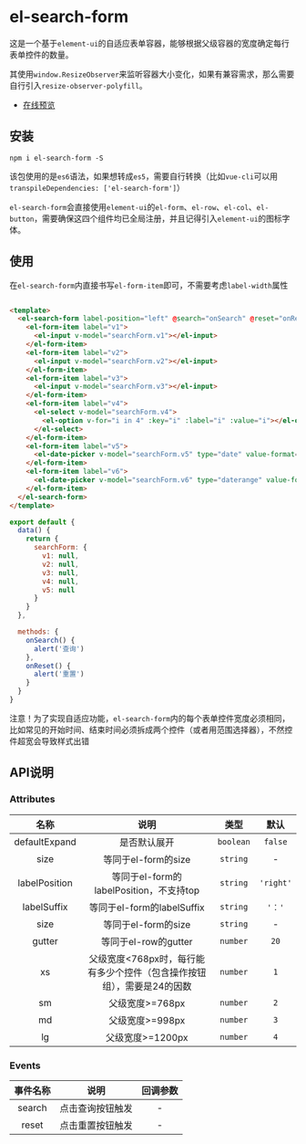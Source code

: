 # el-search-form

这是一个基于`element-ui`的自适应表单容器，能够根据父级容器的宽度确定每行表单控件的数量。

其使用`window.ResizeObserver`来监听容器大小变化，如果有兼容需求，那么需要自行引入`resize-observer-polyfill`。

- [在线预览](https://toesbieya.github.io/el-search-form)

## 安装

```
npm i el-search-form -S
```

该包使用的是`es6`语法，如果想转成`es5`，需要自行转换（比如`vue-cli`可以用`transpileDependencies: ['el-search-form']`）

`el-search-form`会直接使用`element-ui`的`el-form`、`el-row`、`el-col`、`el-button`，需要确保这四个组件均已全局注册，并且记得引入`element-ui`的图标字体。

## 使用

在`el-search-form`内直接书写`el-form-item`即可，不需要考虑`label-width`属性

```html

<template>
  <el-search-form label-position="left" @search="onSearch" @reset="onReset">
    <el-form-item label="v1">
      <el-input v-model="searchForm.v1"></el-input>
    </el-form-item>
    <el-form-item label="v2">
      <el-input v-model="searchForm.v2"></el-input>
    </el-form-item>
    <el-form-item label="v3">
      <el-input v-model="searchForm.v3"></el-input>
    </el-form-item>
    <el-form-item label="v4">
      <el-select v-model="searchForm.v4">
        <el-option v-for="i in 4" :key="i" :label="i" :value="i"></el-option>
      </el-select>
    </el-form-item>
    <el-form-item label="v5">
      <el-date-picker v-model="searchForm.v5" type="date" value-format="yyyy-MM-dd"></el-date-picker>
    </el-form-item>
    <el-form-item label="v6">
      <el-date-picker v-model="searchForm.v6" type="daterange" value-format="yyyy-MM-dd"></el-date-picker>
    </el-form-item>
  </el-search-form>
</template>
```

```js
export default {
  data() {
    return {
      searchForm: {
        v1: null,
        v2: null,
        v3: null,
        v4: null,
        v5: null
      }
    }
  },

  methods: {
    onSearch() {
      alert('查询')
    },
    onReset() {
      alert('重置')
    }
  }
}
```

注意！为了实现自适应功能，`el-search-form`内的每个表单控件宽度必须相同，比如常见的开始时间、结束时间必须拆成两个控件（或者用范围选择器），不然控件超宽会导致样式出错

## API说明

### Attributes

|名称|说明|类型|默认|
|:---:|:---:|:---:|:---:|
|defaultExpand|是否默认展开|`boolean`|`false`|
|size|等同于el-form的size|`string`|-|
|labelPosition|等同于el-form的labelPosition，不支持top|`string`|`'right'`|
|labelSuffix|等同于el-form的labelSuffix|`string`|`'：'`|
|size|等同于el-form的size|`string`|-|
|gutter|等同于el-row的gutter|`number`|`20`|
|xs|父级宽度<768px时，每行能有多少个控件（包含操作按钮组），需要是24的因数|`number`|`1`|
|sm|父级宽度>=768px|`number`|`2`|
|md|父级宽度>=998px|`number`|`3`|
|lg|父级宽度>=1200px|`number`|`4`|


### Events

|事件名称|说明|回调参数|
|:---:|:---:|:---:|
|search|点击查询按钮触发|-|
|reset|点击重置按钮触发|-|
